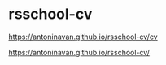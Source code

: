 # rsschool-cv
https://antoninavan.github.io/rsschool-cv/cv

https://antoninavan.github.io/rsschool-cv/ 
